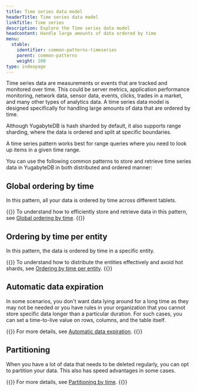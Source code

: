 ```yaml
---
title: Time series data model
headerTitle: Time series data model
linkTitle: Time series
description: Explore the Time series data model
headcontent: Handle large amounts of data ordered by time
menu:
  stable:
    identifier: common-patterns-timeseries
    parent: common-patterns
    weight: 100
type: indexpage
---
```


Time series data are measurements or events that are tracked and monitored over time. This could be server metrics, application performance monitoring, network data, sensor data, events, clicks, trades in a market, and many other types of analytics data. A time series data model is designed specifically for handling large amounts of data that are ordered by time.

Although YugabyteDB is hash sharded by default, it also supports range sharding, where the data is ordered and split at specific boundaries.

A time series pattern works best for range queries where you need to look up items in a given time range.

You can use the following common patterns to store and retrieve time series data in YugabyteDB in both distributed and ordered manner:

## Global ordering by time

In this pattern, all your data is ordered by time across different tablets.

{{<lead link="./global-ordering">}}
To understand how to efficiently store and retrieve data in this pattern, see [Global ordering by time](./global-ordering).
{{</lead>}}

## Ordering by time per entity

In this pattern, the data is ordered by time in a specific entity.

{{<lead link="./ordering-by-entity">}}
To understand how to distribute the entities effectively and avoid hot shards, see [Ordering by time per entity](./ordering-by-entity).
{{</lead>}}

## Automatic data expiration

In some scenarios, you don't want data lying around for a long time as they may not be needed or you have rules in your organization that you cannot store specific data longer than a particular duration. For such cases, you can set a time-to-live value on rows, columns, and the table itself.

{{<lead link="./data-expiry">}}
For more details, see [Automatic data expiration](./data-expiry).
{{</lead>}}

## Partitioning

When you have a lot of data that needs to be deleted regularly, you can opt to partition your data. This also has speed advantages in some cases.

{{<lead link="./data-expiry">}}
For more details, see [Partitioning by time](./partitioning-by-time).
{{</lead>}}
